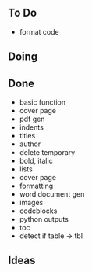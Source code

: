 ## To Do

- format code

## Doing


## Done

- basic function
- cover page
- pdf gen
- indents
- titles
- author
- delete temporary
- bold, italic
- lists
- cover page
- formatting
- word document gen
- images
- codeblocks
- python outputs
- toc
- detect if table -> tbl

## Ideas

